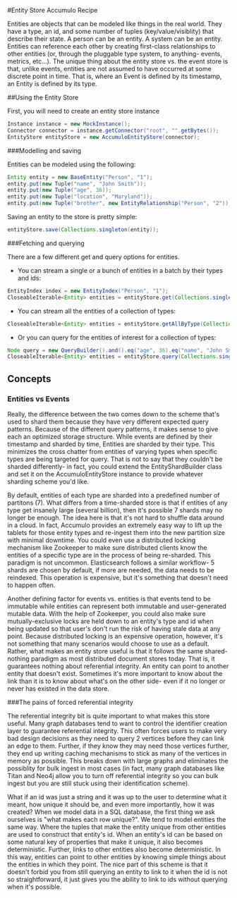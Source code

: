 #Entity Store Accumulo Recipe

Entities are objects that can be modeled like things in the real world. They have a type, an id, and some number of tuples (key/value/visiblity) that describe their state. A person can be an entity. A system can be an entity. Entities can reference each other by creating first-class relationships to other entities (or, through the pluggable type system, to anything- events, metrics, etc...). The unique thing about the entity store vs. the event store is that, unlike events, entities are not assumed to have occurred at some discrete point in time. That is, where an Event is defined by its timestamp, an Entity is defined by its type. 

##Using the Entity Store

First, you will need to create an entity store instance
```java
Instance instance = new MockInstance();
Connector connector = instance.getConnector("root", "".getBytes());
EntityStore entityStore = new AccumuloEntityStore(connector);
```

###Modelling and saving

Entities can be modeled using the following:
```java
Entity entity = new BaseEntity("Person", "1");
entity.put(new Tuple("name", "John Smith"));
entity.put(new Tuple("age", 36));
entity.put(new Tuple("location", "Maryland"));
entity.put(new Tuple("brother", new EntityRelationship("Person", "2"));
```

Saving an entity to the store is pretty simple:
```java
entityStore.save(Collections.singleton(entity));
```

###Fetching and querying

There are a few different get and query options for entities. 

- You can stream a single or a bunch of entities in a batch by their types and ids:
```java
EntityIndex index = new EntityIndex("Person", "1");
CloseableIterable<Entity> entities = entityStore.get(Collections.singleton(index), null, new Auths());
```

- You can stream all the entities of a collection of types:
```java
CloseableIterable<Entity> entities = entityStore.getAllByType(Collections.singleton("Person"), null, new Auths());
```

- Or you can query for the entities of interest for a collection of types:
```java
Node query = new QueryBuilder().and().eq("age", 36).eq("name", "John Smith").end().build();
CloseableIterable<Entity> entities = entityStore.query(Collections.singleton("Person"), query, null, new Auths());
```

## Concepts

### Entities vs Events

Really, the difference between the two comes down to the scheme that's used to shard them because they have very different expected query patterns. Because of the different query patterns, it makes sense to give each an optimized storage structure. While events are defined by their timestamp and sharded by time, Entities are sharded by their type. This minimizes the cross chatter from entities of varying types when specific types are being targeted for query. That is not to say that they couldn't be sharded differently- in fact, you could extend the EntityShardBuilder class and set it on the AccumuloEntityStore instance to provide whatever sharding scheme you'd like. 

By default, entities of each type are sharded into a predefined number of partitons (7). What differs from a time-sharded store is that if entities of any type get insanely large (several billion), then it's possible 7 shards may no longer be enough. The idea here is that it's not hard to shuffle data around in a cloud. In fact, Accumulo provides an extremely easy way to lift up the tablets for those entity types and re-ingest them into the new partition size with minimal downtime. You could even use a distributed locking mechanism like Zookeeper to make sure distributed clients know the entities of a specific type are in the process of being re-sharded. This paradigm is not uncommon. Elasticsearch follows a similar workflow- 5 shards are chosen by default, if more are needed, the data needs to be reindexed. This operation is expensive, but it's something that doesn't need to happen often.

Another defining factor for events vs. entities is that events tend to be immutable while entities can represent both immutable and user-generated mutable data. With the help of Zookeeper, you could also make sure mutually-exclusive locks are held down to an entity's type and id when being updated so that user's don't run the risk of having stale data at any point. Because distributed locking is an expensive operation, however, it's not something that many scenarios would choose to use as a default. Rather, what makes an entity store useful is that it follows the same shared-nothing paradigm as most distributed document stores today. That is, it guarantees nothing about referential integrity. An entity can point to another entity that doesn't exist. Sometimes it's more important to know about the link than it is to know about what's on the other side- even if it no longer or never has existed in the data store.


###The pains of forced referential integrity

The referential integrity bit is quite important to what makes this store useful. Many graph databases tend to want to control the identifier creation layer to guarantee referential integrity. This often forces users to make very bad design decisions as they need to query 2 vertices before they can link an edge to them. Further, if they know they may need those vertices further, they end up writing caching mechanisms to stick as many of the vertices in memory as possible. This breaks down with large graphs and eliminates the possiblity for bulk ingest in most cases (in fact, many graph databases like Titan and Neo4j allow you to turn off referential integrity so you can bulk ingest but you are still stuck using their identification scheme).

What if an id was just a string and it was up to the user to determine what it meant, how unique it should be, and even more importantly, how it was created? When we model data in a SQL database, the first thing we ask ourselves is "what makes each row unique?". We tend to model entities the same way. Where the tuples that make the entity unique from other entities are used to construct that entity's id. When an entity's id can be based on some natural key of properties that make it unique, it also becomes deterministic. Further, links to other entities also become deterministic. In this way, entities can point to other entities by knowing simple things about the entities in which they point. The nice part of this scheme is that it doesn't forbid you from still querying an entity to link to it when the id is not so straightforward, it just gives you the ability to link to ids without querying when it's possible.

